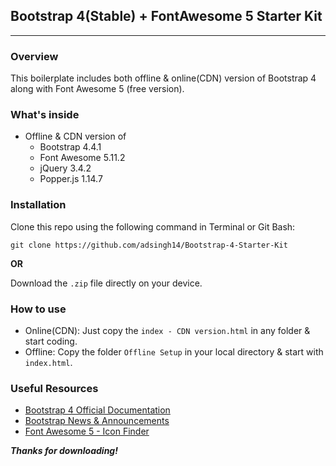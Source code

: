 ## Bootstrap 4(Stable) + FontAwesome 5 Starter Kit
---

### Overview

This boilerplate includes both offline & online(CDN) version of Bootstrap 4 along with Font Awesome 5 (free version).


### What's inside

* Offline & CDN version of
  * Bootstrap 4.4.1
  * Font Awesome 5.11.2
  * jQuery 3.4.2
  * Popper.js 1.14.7


### Installation

Clone this repo using the following command in Terminal or Git Bash:

 ```git clone https://github.com/adsingh14/Bootstrap-4-Starter-Kit```

**OR**

Download the `.zip` file directly on your device.


### How to use

* Online(CDN): Just copy the `index - CDN version.html` in any folder & start coding.
* Offline: Copy the folder `Offline Setup` in your local directory & start with `index.html`.


### Useful Resources

* [Bootstrap 4 Official Documentation](https://getbootstrap.com/docs/4.4/getting-started/introduction/)
* [Bootstrap News & Announcements](https://blog.getbootstrap.com/)
* [Font Awesome 5 - Icon Finder](https://fontawesome.com/icons)


**_Thanks for downloading!_**
